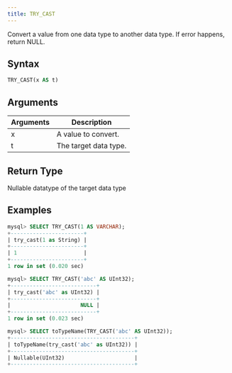 ```yaml
---
title: TRY_CAST
---
```


Convert a value from one data type to another data type. If error happens, return NULL.

## Syntax

```sql
TRY_CAST(x AS t)
```

## Arguments

| Arguments   | Description |
| ----------- | ----------- |
| x | A value to convert. |
| t | The target data type. |

## Return Type

Nullable datatype of the target data type

## Examples

```sql
mysql> SELECT TRY_CAST(1 AS VARCHAR);
+-----------------------+
| try_cast(1 as String) |
+-----------------------+
| 1                     |
+-----------------------+
1 row in set (0.020 sec)

mysql> SELECT TRY_CAST('abc' AS UInt32);
+---------------------------+
| try_cast('abc' as UInt32) |
+---------------------------+
|                      NULL |
+---------------------------+
1 row in set (0.023 sec)

mysql> SELECT toTypeName(TRY_CAST('abc' AS UInt32));
+---------------------------------------+
| toTypeName(try_cast('abc' as UInt32)) |
+---------------------------------------+
| Nullable(UInt32)                      |
+---------------------------------------+
```
